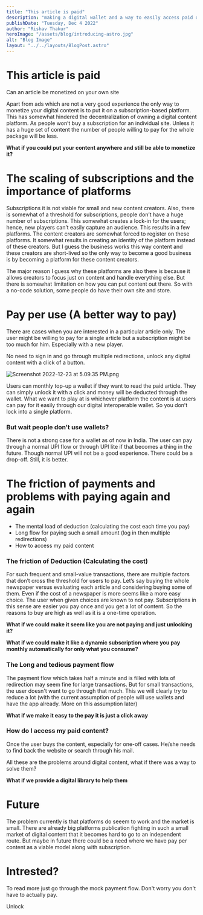 ```yaml
---
title: "This article is paid"
description: "making a digital wallet and a way to easily access paid digital content"
publishDate: "Tuesday, Dec 4 2022"
author: "Rishav Thakur"
heroImage: "/assets/blog/introducing-astro.jpg"
alt: "Blog Image"
layout: "../../layouts/BlogPost.astro"
---
```



# This article is paid

Can an article be monetized on your own site

Apart from ads which are not a very good experience the only way to monetize your digital content is to put it on a subscription-based platform. This has somewhat hindered the decentralization of owning a digital content platform. As people won’t buy a subscription for an individual site. Unless it has a huge set of content the number of people willing to pay for the whole package will be less.                                                                                                                                                                                                                                                                                                                                                                                                         

**What if you could put your content anywhere and still be able to monetize it?**

# The scaling of subscriptions and the importance of platforms

 Subscriptions it is not viable for small and new content creators. Also, there is somewhat of a threshold for subscriptions, people don’t have a huge number of subscriptions. This somewhat creates a lock-in for the users; hence, new players can’t easily capture an audience. This results in a few platforms. The content creators are somewhat forced to register on these platforms. It somewhat results in creating an identity of the platform instead of these creators. But I guess the business works this way content and these creators are short-lived so the only way to become a good business is by becoming a platform for these content creators. 

The major reason I guess why these platforms are also there is because it allows creators to focus just on content and handle everything else. But there is somewhat limitation on how you can put content out there. So with a no-code solution, some people do have their own site and store. 

# Pay per use (A better way to pay)

There are cases when you are interested in a particular article only. The user might be willing to pay for a single article but a subscription might be too much for him.  Especially with a new player.

No need to sign in and go through multiple redirections,  unlock any digital content with a click of a button. 

![Screenshot 2022-12-23 at 5.09.35 PM.png](/assets/blog/paid/popup.png)

Users can monthly top-up a wallet if they want to read the paid article. They can simply unlock it with a click and money will be deducted through the wallet. What we want to play at is whichever platform the content is at users can pay for it easily through our digital interoperable wallet. So you don’t lock into a single platform. 

### But wait people don’t use wallets?

There is not a strong case for a wallet as of now in India. The user can pay through a normal UPI flow or through UPI lite if that becomes a thing in the future. Though normal UPI will not be a good experience. There could be a drop-off. Still, it is better. 

# The friction of payments and problems with paying again and again

- The mental load of deduction (calculating the cost each time you pay)
- Long flow for paying such a small amount  (log in then multiple redirections)
- How to access my paid content

### The friction of Deduction (Calculating the cost)

For such frequent and small-value transactions, there are multiple factors that don’t cross the threshold for users to pay.  Let’s say buying the whole newspaper versus evaluating each article and considering buying some of them. Even if the cost of a newspaper is more seems like a more easy choice. The user when given choices are known to not pay. Subscriptions in this sense are easier you pay once and you get a lot of content. So the reasons to buy are high as well as it is a one-time operation. 

**What if we could make it seem like you are not paying and just unlocking it?**

**What if we could make it like a dynamic subscription where you pay monthly automatically for only what you consume?**

### The Long and tedious payment flow

The payment flow which takes half a minute and is filled with lots of redirection may seem fine for large transactions. But for small transactions, the user doesn't want to go through that much. This we will clearly try to reduce a lot (with the current assumption of people will use wallets and have the app already. More on this assumption later)

**What if we make it easy to the pay it is just a click away**

### How do I access my paid content?

Once the user buys the content, especially for one-off cases. He/she needs to find back the website or search through his mail. 

All these are the problems around digital content, what if there was a way to solve them?

**What if we provide a digital library to help them** 


# Future 
The problem currently is that platforms do seeem to work and the market is small. There are already big platforms publication fighting in such a small market of digital content
that it becomes hard to go to an independent route. But maybe in future there could be a need where we have pay per content as a viable model along with subscription.


<div id='unlock-cartl'  class='popup-cartl'>
<div class='popup-cartl-wrapper'>
	 <h1>Intrested?</h1>
	 <p> To read more just go through the mock payment flow. Don't worry you don't have to actually pay.</p>
	 <div data-cartl-payment-button='ajfdk' class='popup-cartl-button'>
			Unlock
	 </div>
</div>
</div>
